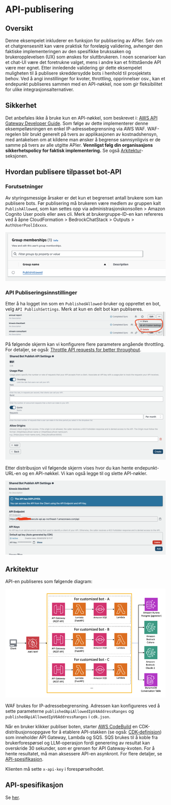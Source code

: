 # API-publisering

## Oversikt

Denne eksempelet inkluderer en funksjon for publisering av APIer. Selv om et chatgrensesnitt kan være praktisk for foreløpig validering, avhenger den faktiske implementeringen av den spesifikke brukssaken og brukeropplevelsen (UX) som ønskes for sluttbrukeren. I noen scenarioer kan et chat-UI være det foretrukne valget, mens i andre kan et frittstående API være mer egnet. Etter innledende validering gir dette eksempelet muligheten til å publisere skreddersydde bots i henhold til prosjektets behov. Ved å angi innstillinger for kvoter, throttling, opprinnelser osv., kan et endepunkt publiseres sammen med en API-nøkkel, noe som gir fleksibilitet for ulike integrasjonsalternativer.

## Sikkerhet

Det anbefales ikke å bruke kun en API-nøkkel, som beskrevet i: [AWS API Gateway Developer Guide](https://docs.aws.amazon.com/apigateway/latest/developerguide/api-gateway-api-usage-plans.html). Som følge av dette implementerer denne eksempelløsningen en enkel IP-adressebegrensning via AWS WAF. WAF-regelen blir brukt generelt på tvers av applikasjonen av kostnadshensyn, med antakelsen om at kildene man ønsker å begrense sannsynligvis er de samme på tvers av alle utgitte APIer. **Vennligst følg din organisasjons sikkerhetspolicy for faktisk implementering.** Se også [Arkitektur](#arkitektur)-seksjonen.

## Hvordan publisere tilpasset bot-API

### Forutsetninger

Av styringsmessige årsaker er det kun et begrenset antall brukere som kan publisere bots. Før publisering må brukeren være medlem av gruppen kalt `PublishAllowed`, som kan settes opp via administrasjonskonsollen > Amazon Cognito User pools eller aws cli. Merk at brukergruppe-ID-en kan refereres ved å åpne CloudFormation > BedrockChatStack > Outputs > `AuthUserPoolIdxxxx`.

![](./imgs/group_membership_publish_allowed.png)

### API Publiseringsinnstillinger

Etter å ha logget inn som en `PublishedAllowed`-bruker og opprettet en bot, velg `API PublishSettings`. Merk at kun en delt bot kan publiseres.
![](./imgs/bot_api_publish_screenshot.png)

På følgende skjerm kan vi konfigurere flere parametere angående throttling. For detaljer, se også: [Throttle API requests for better throughput](https://docs.aws.amazon.com/apigateway/latest/developerguide/api-gateway-request-throttling.html).
![](./imgs/bot_api_publish_screenshot2.png)

Etter distribusjon vil følgende skjerm vises hvor du kan hente endepunkt-URL-en og en API-nøkkel. Vi kan også legge til og slette API-nøkler.

![](./imgs/bot_api_publish_screenshot3.png)

## Arkitektur

API-en publiseres som følgende diagram:

![](./imgs/published_arch.png)

WAF brukes for IP-adressebegrensning. Adressen kan konfigureres ved å sette parameterne `publishedApiAllowedIpV4AddressRanges` og `publishedApiAllowedIpV6AddressRanges` i `cdk.json`.

Når en bruker klikker publiser boten, starter [AWS CodeBuild](https://aws.amazon.com/codebuild/) en CDK-distribusjonsoppgave for å etablere API-stakken (se også: [CDK-definisjon](../cdk/lib/api-publishment-stack.ts)) som inneholder API Gateway, Lambda og SQS. SQS brukes til å koble fra brukerforespørsel og LLM-operasjon fordi generering av resultat kan overskride 30 sekunder, som er grensen for API Gateway-kvoten. For å hente resultatet, må man aksessere API-en asynkront. For flere detaljer, se [API-spesifikasjon](#api-specification).

Klienten må sette `x-api-key` i forespørselhodet.

## API-spesifikasjon

Se [her](https://aws-samples.github.io/bedrock-claude-chat).